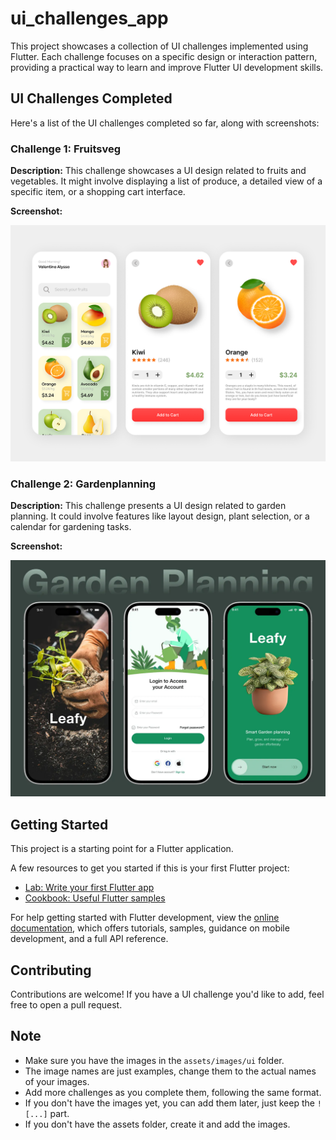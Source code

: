 # ui_challenges_app

This project showcases a collection of UI challenges implemented using Flutter. Each challenge focuses on a specific design or interaction pattern, providing a practical way to learn and improve Flutter UI development skills.

## UI Challenges Completed

Here's a list of the UI challenges completed so far, along with screenshots:

### Challenge 1: Fruitsveg

**Description:** This challenge showcases a UI design related to fruits and vegetables. It might involve displaying a list of produce, a detailed view of a specific item, or a shopping cart interface.

**Screenshot:**

![Fruitsveg](assets/images/ui/fruitsveg.png)

### Challenge 2: Gardenplanning

**Description:** This challenge presents a UI design related to garden planning. It could involve features like layout design, plant selection, or a calendar for gardening tasks.

**Screenshot:**

![Gardenplanning](assets/images/ui/gardenplanning.webp)

## Getting Started

This project is a starting point for a Flutter application.

A few resources to get you started if this is your first Flutter project:

- [Lab: Write your first Flutter app](https://docs.flutter.dev/get-started/codelab)
- [Cookbook: Useful Flutter samples](https://docs.flutter.dev/cookbook)

For help getting started with Flutter development, view the [online documentation](https://docs.flutter.dev/), which offers tutorials, samples, guidance on mobile development, and a full API reference.

## Contributing

Contributions are welcome! If you have a UI challenge you'd like to add, feel free to open a pull request.

## Note

- Make sure you have the images in the `assets/images/ui` folder.
- The image names are just examples, change them to the actual names of your images.
- Add more challenges as you complete them, following the same format.
- If you don't have the images yet, you can add them later, just keep the `![...]` part.
- If you don't have the assets folder, create it and add the images.
